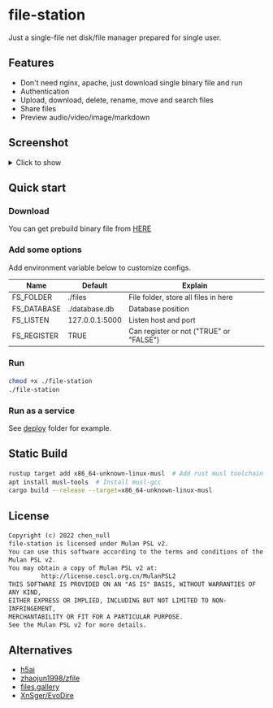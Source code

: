 # file-station

Just a single-file net disk/file manager prepared for single user.

## Features

- Don't need nginx, apache, just download single binary file and run
- Authentication
- Upload, download, delete, rename, move and search files
- Share files
- Preview audio/video/image/markdown

## Screenshot

<details>
    <summary>Click to show</summary>
    <img src="./docs/Screenshot_main_ui.png" alt="main_ui">
    <img src="./docs/Screenshot_image_preview.png" alt="image_preview">
    <img src="./docs/Screenshot_markdown_preview.png">
    <img src="./docs/Screenshot_video_preview.png">
</details>

## Quick start

### Download 

You can get prebuild binary file from [HERE](https://github.com/chenx6/file-station/releases)

### Add some options

Add environment variable below to customize configs.

| Name | Default | Explain |
| - | - | - |
|FS_FOLDER|./files|File folder, store all files in here|
|FS_DATABASE|./database.db|Database position|
|FS_LISTEN|127.0.0.1:5000|Listen host and port|
|FS_REGISTER|TRUE|Can register or not ("TRUE" or "FALSE")|

### Run

```bash
chmod +x ./file-station
./file-station
```

### Run as a service

See [deploy](./deploy/) folder for example.

## Static Build

```bash
rustup target add x86_64-unknown-linux-musl  # Add rust musl toolchain
apt install musl-tools  # Install musl-gcc
cargo build --release --target=x86_64-unknown-linux-musl
```

## License

```plaintext
Copyright (c) 2022 chen_null
file-station is licensed under Mulan PSL v2.
You can use this software according to the terms and conditions of the Mulan PSL v2.
You may obtain a copy of Mulan PSL v2 at:
         http://license.coscl.org.cn/MulanPSL2
THIS SOFTWARE IS PROVIDED ON AN "AS IS" BASIS, WITHOUT WARRANTIES OF ANY KIND,
EITHER EXPRESS OR IMPLIED, INCLUDING BUT NOT LIMITED TO NON-INFRINGEMENT,
MERCHANTABILITY OR FIT FOR A PARTICULAR PURPOSE.
See the Mulan PSL v2 for more details.
```

## Alternatives

- [h5ai](https://larsjung.de/h5ai/)
- [zhaojun1998/zfile](https://github.com/zhaojun1998/zfile)
- [files.gallery](https://www.files.gallery/)
- [XnSger/EvoDire](https://github.com/XnSger/EvoDire)
